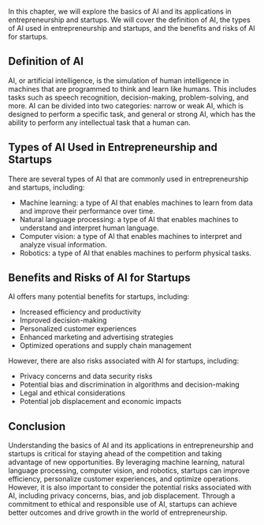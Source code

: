 
In this chapter, we will explore the basics of AI and its applications in entrepreneurship and startups. We will cover the definition of AI, the types of AI used in entrepreneurship and startups, and the benefits and risks of AI for startups.

Definition of AI
----------------

AI, or artificial intelligence, is the simulation of human intelligence in machines that are programmed to think and learn like humans. This includes tasks such as speech recognition, decision-making, problem-solving, and more. AI can be divided into two categories: narrow or weak AI, which is designed to perform a specific task, and general or strong AI, which has the ability to perform any intellectual task that a human can.

Types of AI Used in Entrepreneurship and Startups
-------------------------------------------------

There are several types of AI that are commonly used in entrepreneurship and startups, including:

* Machine learning: a type of AI that enables machines to learn from data and improve their performance over time.
* Natural language processing: a type of AI that enables machines to understand and interpret human language.
* Computer vision: a type of AI that enables machines to interpret and analyze visual information.
* Robotics: a type of AI that enables machines to perform physical tasks.

Benefits and Risks of AI for Startups
-------------------------------------

AI offers many potential benefits for startups, including:

* Increased efficiency and productivity
* Improved decision-making
* Personalized customer experiences
* Enhanced marketing and advertising strategies
* Optimized operations and supply chain management

However, there are also risks associated with AI for startups, including:

* Privacy concerns and data security risks
* Potential bias and discrimination in algorithms and decision-making
* Legal and ethical considerations
* Potential job displacement and economic impacts

Conclusion
----------

Understanding the basics of AI and its applications in entrepreneurship and startups is critical for staying ahead of the competition and taking advantage of new opportunities. By leveraging machine learning, natural language processing, computer vision, and robotics, startups can improve efficiency, personalize customer experiences, and optimize operations. However, it is also important to consider the potential risks associated with AI, including privacy concerns, bias, and job displacement. Through a commitment to ethical and responsible use of AI, startups can achieve better outcomes and drive growth in the world of entrepreneurship.

